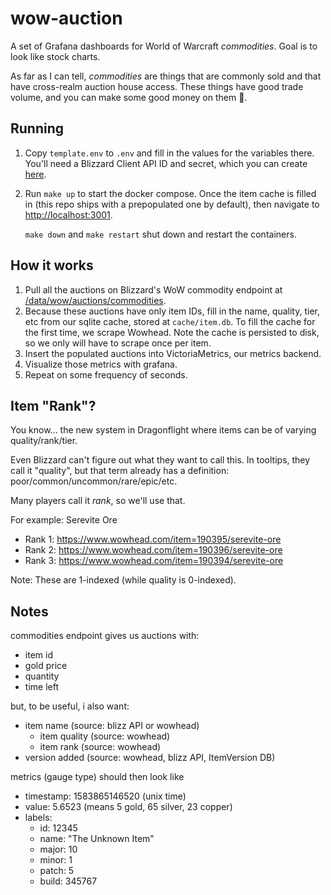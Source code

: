 # wow-auction

A set of Grafana dashboards for World of Warcraft _commodities_. Goal is to look like stock charts.

As far as I can tell, _commodities_ are things that are commonly sold and that have cross-realm
auction house access. These things have good trade volume, and you can make some good money on them
🤞.

## Running

1. Copy `template.env` to `.env` and fill in the values for the variables there. You'll need a
   Blizzard Client API ID and secret, which you can create
   [here](https://develop.battle.net/access/clients).
2. Run `make up` to start the docker compose. Once the item cache is filled in (this repo ships with
   a prepopulated one by default), then navigate to <http://localhost:3001>.

   `make down` and `make restart` shut down and restart the containers.

## How it works

1. Pull all the auctions on Blizzard's WoW commodity endpoint at
   [/data/wow/auctions/commodities](https://develop.battle.net/documentation/world-of-warcraft/game-data-apis).
2. Because these auctions have only item IDs, fill in the name, quality, tier, etc from our sqlite
   cache, stored at `cache/item.db`. To fill the cache for the first time, we scrape Wowhead. Note
   the cache is persisted to disk, so we only will have to scrape once per item.
3. Insert the populated auctions into VictoriaMetrics, our metrics backend.
4. Visualize those metrics with grafana.
5. Repeat on some frequency of seconds.

## Item "Rank"?

You know... the new system in Dragonflight where items can be of varying quality/rank/tier.

Even Blizzard can't figure out what they want to call this. In tooltips, they call it "quality",
but that term already has a definition: poor/common/uncommon/rare/epic/etc.

Many players call it _rank_, so we'll use that.

For example: Serevite Ore

- Rank 1: https://www.wowhead.com/item=190395/serevite-ore
- Rank 2: https://www.wowhead.com/item=190396/serevite-ore
- Rank 3: https://www.wowhead.com/item=190394/serevite-ore

Note: These are 1-indexed (while quality is 0-indexed).

## Notes

commodities endpoint gives us auctions with:

- item id
- gold price
- quantity
- time left

but, to be useful, i also want:

- item name (source: blizz API or wowhead)
  - item quality (source: wowhead)
  - item rank (source: wowhead)
- version added (source: wowhead, blizz API, ItemVersion DB)

metrics (gauge type) should then look like

- timestamp: 1583865146520 (unix time)
- value: 5.6523 (means 5 gold, 65 silver, 23 copper)
- labels:
  - id: 12345
  - name: "The Unknown Item"
  - major: 10
  - minor: 1
  - patch: 5
  - build: 345767
